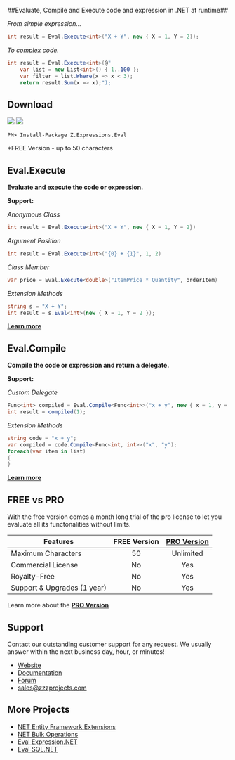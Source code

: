 ##Evaluate, Compile and Execute code and expression in .NET at runtime##

*From simple expression...*
```csharp
int result = Eval.Execute<int>("X + Y", new { X = 1, Y = 2});
```
*To complex code.*
```csharp
int result = Eval.Execute<int>(@"
	var list = new List<int>() { 1..100 };
	var filter = list.Where(x => x < 3);
	return result.Sum(x => x);");
```

## Download
<a href="https://www.nuget.org/packages/Z.Expressions.Eval/" target="_blank" alt="download nuget"><img src="https://img.shields.io/nuget/v/Z.Expressions.Eval.svg?style=flat-square" /></a>
<a href="https://www.nuget.org/packages/Z.Expressions.Eval/" target="_blank" alt="download nuget"><img src="https://img.shields.io/nuget/dt/Z.Expressions.Eval.svg?style=flat-square" /></a>

```
PM> Install-Package Z.Expressions.Eval
```
*FREE Version - up to 50 characters

## Eval.Execute
**Evaluate and execute the code or expression.**

**Support:**

_Anonymous Class_

```csharp
int result = Eval.Execute<int>("X + Y", new { X = 1, Y = 2})
```

_Argument Position_

```csharp
int result = Eval.Execute<int>("{0} + {1}", 1, 2)
```

_Class Member_

```csharp
var price = Eval.Execute<double>("ItemPrice * Quantity", orderItem)
```

_Extension Methods_

```csharp
string s = "X + Y";
int result = s.Eval<int>(new { X = 1, Y = 2 });
```
**[Learn more](https://github.com/zzzprojects/Eval-Expression.NET/wiki/Eval-Execute)**

## Eval.Compile
**Compile the code or expression and return a delegate.**

**Support:**

*Custom Delegate*
```csharp
Func<int> compiled = Eval.Compile<Func<int>>("x + y", new { x = 1, y = 2})
int result = compiled(1);
```

*Extension Methods*
```csharp
string code = "x + y";
var compiled = code.Compile<Func<int, int>>("x", "y");
foreach(var item in list)
{
}
```
**[Learn more](https://github.com/zzzprojects/Eval-Expression.NET/wiki/Eval-Compile)**

## FREE vs PRO
With the free version comes a month long trial of the pro license to let you evaluate all its functonalities without limits.

Features | FREE Version | [PRO Version](http://eval-expression.net/#pro)
------------ | :-------------: | :-------------:
Maximum Characters | 50 | Unlimited
Commercial License | No | Yes
Royalty-Free | No | Yes
Support & Upgrades (1 year) | No | Yes
Learn more about the **[PRO Version](http://eval-expression.net/#pro)**

## Support
Contact our outstanding customer support for any request. We usually answer within the next business day, hour, or minutes!

- [Website](http://eval-expression.net/)
- [Documentation](https://github.com/zzzprojects/Eval-Expression.NET/wiki)
- [Forum](https://zzzprojects.uservoice.com/forums/327759-eval-expression-net)
- sales@zzzprojects.com

## More Projects
  - [NET Entity Framework Extensions](http://www.zzzprojects.com/products/dotnet-development/entity-framework-extensions/)
  - [NET Bulk Operations](http://www.zzzprojects.com/products/dotnet-development/bulk-operations/)
  - [Eval Expression.NET](http://eval-expression.net/)
  - [Eval SQL.NET](http://eval-sql.net/)


